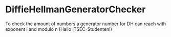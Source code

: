 # DiffieHellmanGeneratorChecker
To check the amount of numbers a generator number for DH can reach with exponent i and modulo n
(Hallo ITSEC-Studenten!)
